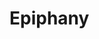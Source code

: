 # Epiphany

<!---
Type 	Macro
Identification 	__epiphany__

<gcc/config/epiphany/epiphany.h> (14.2.0)

#define TARGET_CPU_CPP_BUILTINS()		\
  do						\
    {						\
	builtin_define ("__epiphany__");	\
        builtin_define ("__little_endian__");	\
	builtin_define_with_int_value ("__EPIPHANY_STACK_OFFSET__", \
				       epiphany_stack_offset); \
	builtin_assert ("cpu=epiphany");	\
	builtin_assert ("machine=epiphany");	\
    } while (0)
--->